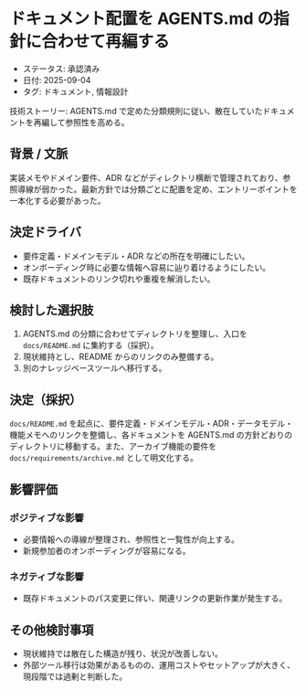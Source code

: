 # ドキュメント配置を AGENTS.md の指針に合わせて再編する

- ステータス: 承認済み
- 日付: 2025-09-04
- タグ: ドキュメント, 情報設計

技術ストーリー: AGENTS.md で定めた分類規則に従い、散在していたドキュメントを再編して参照性を高める。

## 背景 / 文脈

実装メモやドメイン要件、ADR などがディレクトリ横断で管理されており、参照導線が弱かった。最新方針では分類ごとに配置を定め、エントリーポイントを一本化する必要があった。

## 決定ドライバ

- 要件定義・ドメインモデル・ADR などの所在を明確にしたい。
- オンボーディング時に必要な情報へ容易に辿り着けるようにしたい。
- 既存ドキュメントのリンク切れや重複を解消したい。

## 検討した選択肢

1. AGENTS.md の分類に合わせてディレクトリを整理し、入口を `docs/README.md` に集約する（採択）。
2. 現状維持とし、README からのリンクのみ整備する。
3. 別のナレッジベースツールへ移行する。

## 決定（採択）

`docs/README.md` を起点に、要件定義・ドメインモデル・ADR・データモデル・機能メモへのリンクを整備し、各ドキュメントを AGENTS.md の方針どおりのディレクトリに移動する。また、アーカイブ機能の要件を `docs/requirements/archive.md` として明文化する。

## 影響評価

### ポジティブな影響

- 必要情報への導線が整理され、参照性と一覧性が向上する。
- 新規参加者のオンボーディングが容易になる。

### ネガティブな影響

- 既存ドキュメントのパス変更に伴い、関連リンクの更新作業が発生する。

## その他検討事項

- 現状維持では散在した構造が残り、状況が改善しない。
- 外部ツール移行は効果があるものの、運用コストやセットアップが大きく、現段階では過剰と判断した。
